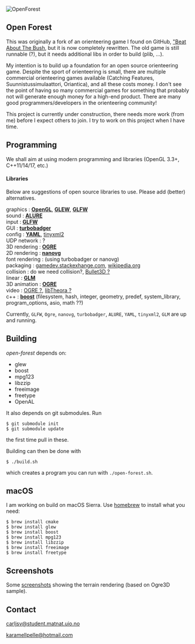 ![](https://raw.githubusercontent.com/karamellpelle/open-forest/master/data/static/batb/openforest-512x256.png "OpenForest")

Open Forest
--------------------

This was originally a fork of an orienteering game I found on GitHub, ["Beat About The Bush]( 
https://github.com/jarvinet/orienteering-game), but it is now completely rewritten.
The old game is still runnable (?), but it needs additional libs in order to build (plib, ...).

My intention is to build up a foundation for an open source orienteering game. Despite the sport of 
orienteering is small, there are multiple commercial orienteering games available (Catching Features, 
Suunnistussimulaattori, Oriantica), and all these costs money. I don't see the point of having so many
commercial games for something that probably not will generate enough money for a high-end product.
There are many good programmers/developers in the orienteering community!

This project is currently under construction, there needs more work (from me) before I expect others
to join. I try to work on this project when I have time.


Programming
--------------------

We shall aim at using modern programming and libraries (OpenGL 3.3+, C++11/14/17, etc.)

#### Libraries

Below are suggestions of open source libraries to use. Please add (better) alternatives.

graphics          : [**OpenGL**](https://www.opengl.org/wiki/), [**GLEW**](http://glew.sourceforge.net), [**GLFW**](http://www.glfw.org)  
sound             : [**ALURE**](http://kcat.strangesoft.net/alure.html)  
input             : [**GLFW**](http://www.glfw.org)  
GUI               : [**turbobadger**](https://github.com/fruxo/turbobadger)  
config            : [**YAML**](http://yaml.org), [tinyxml2](http://www.grinninglizard.com/tinyxml2)  
UDP network       : ?  
3D rendering      : [**OGRE**](http://www.ogre3d.org)  
2D rendering      : [**nanovg**](https://github.com/memononen/nanovg)  
font rendering    : (using turbobadger or nanovg)  
packaging         : [gamedev.stackexhange.com](http://gamedev.stackexchange.com/questions/37648/how-can-you-put-all-images-from-a-game-to-1-file), 
                    [wikipedia.org](http://en.wikipedia.org/wiki/List_of_archive_formats)  
collision         : do we need collision?,
                    [Bullet3D ?](https://github.com/bulletphysics/bullet3)  
linear            : [**GLM**](http://glm.g-truc.net)  
3D animation      : [**OGRE**](http://www.ogre3d.org)  
video             : [OGRE ?](http://www.ogre3d.org), 
                    [libTheora ?](http://www.theora.org/)  
c++               : [**boost**](http://www.boost.org/)
                    (filesystem, hash, integer, geometry, predef, system_library, program_options, asio, math ??)

Currently, `GLFW`, `Ogre`, `nanovg`, `turbobadger`, `ALURE`, `YAML`, `tinyxml2`, `GLM`  are up and running. 


Building
--------------------

_open-forest_ depends on:

  * glew
  * boost
  * mpg123
  * libzzip
  * freeimage
  * freetype
  * OpenAL

It also depends on git submodules. Run
    
    $ git submodule init
    $ git submodule update

the first time pull in these.

Building can then be done with

    $ ./build.sh

which creates a program you can run with `./open-forest.sh`.

## macOS

I am working on build on macOS Sierra. Use [homebrew](www.brew.sh) to install what you need:

    $ brew install cmake
    $ brew install glew
    $ brew install boost
    $ brew install mpg123
    $ brew install libzzip
    $ brew install freeimage
    $ brew install freetype


Screenshots
----------------

Some [screenshots](data/meta/screenshots/screenshots.markdown) showing the terrain rendering (based on Ogre3D sample).

Contact
----------------
<carljsv@student.matnat.uio.no>

<karamellpelle@hotmail.com>
